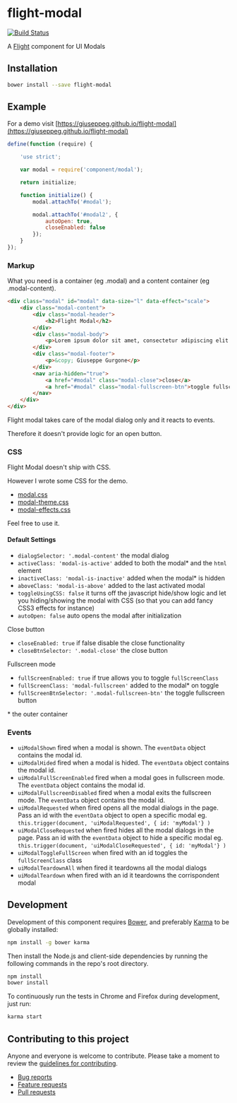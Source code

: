 # flight-modal

[![Build Status](https://secure.travis-ci.org/<username>/flight-modal.png)](http://travis-ci.org/<username>/flight-modal)

A [Flight](https://github.com/flightjs/flight) component for UI Modals

## Installation

```bash
bower install --save flight-modal
```

## Example

For a demo visit [https://giuseppeg.github.io/flight-modal](https://giuseppeg.github.io/flight-modal)

```javascript
define(function (require) {

	'use strict';

	var modal = require('component/modal');

	return initialize;

	function initialize() {
		modal.attachTo('#modal');

		modal.attachTo('#modal2', {
			autoOpen: true,
			closeEnabled: false
		});
	}
});
```

### Markup

What you need is a container (eg .modal) and a content container (eg .modal-content).

```html
<div class="modal" id="modal" data-size="l" data-effect="scale">
	<div class="modal-content">
		<div class="modal-header">
			<h2>Flight Modal</h2>
		</div>
		<div class="modal-body">
			<p>Lorem ipsum dolor sit amet, consectetur adipiscing elit.</p>
		</div>
		<div class="modal-footer">
			<p>&copy; Giuseppe Gurgone</p>
		</div>
		<nav aria-hidden="true">
			<a href="#modal" class="modal-close">close</a>
			<a href="#modal" class="modal-fullscreen-btn">toggle fullscreen</a>
		</nav>
	</div>
</div>
```

Flight modal takes care of the modal dialog only and it reacts to events.

Therefore it doesn't provide logic for an open button.

### CSS
Flight Modal doesn't ship with CSS.

However I wrote some CSS for the demo.

* [modal.css](https://giuseppeg.github.io/flight-modal/css/modal.css)
* [modal-theme.css](https://giuseppeg.github.io/flight-modal/css/modal-theme.css)
* [modal-effects.css](https://giuseppeg.github.io/flight-modal/css/modal-effects.css)

Feel free to use it.

#### Default Settings
* `dialogSelector: '.modal-content'` the modal dialog
* `activeClass: 'modal-is-active'` added to both the modal* and the `html` element
* `inactiveClass: 'modal-is-inactive'` added when the modal* is hidden
* `aboveClass: 'modal-is-above'` added to the last activated modal
* `toggleUsingCSS: false` it turns off the javascript hide/show logic and let you hiding/showing the modal with CSS (so that you can add fancy CSS3 effects for instance)
* `autoOpen: false` auto opens the modal after initialization

Close button
* `closeEnabled: true` if false disable the close functionality
* `closeBtnSelector: '.modal-close'` the close button

Fullscreen mode
* `fullScreenEnabled: true` if true allows you to toggle `fullScreenClass`
* `fullScreenClass: 'modal-fullscreen'` added to the modal* on toggle
* `fullScreenBtnSelector: '.modal-fullscreen-btn'` the toggle fullscreen button

\* the outer container

### Events
* `uiModalShown` fired when a modal is shown. The `eventData` object contains the modal id.
* `uiModalHided` fired when a modal is hided. The `eventData` object contains the modal id.
* `uiModalFullScreenEnabled` fired when a modal goes in fullscreen mode. The `eventData` object contains the modal id.
* `uiModalFullscreenDisabled` fired when a modal exits the fullscreen mode. The `eventData` object contains the modal id.
* `uiModalRequested` when fired opens all the modal dialogs in the page. Pass an id with the `eventData` object to open a specific modal eg. `this.trigger(document, 'uiModalRequested', { id: 'myModal'} )`
* `uiModalCloseRequested` when fired hides all the modal dialogs in the page. Pass an id with the `eventData` object to hide a specific modal eg. `this.trigger(document, 'uiModalCloseRequested', { id: 'myModal'} )`
* `uiModalToggleFullScreen` when fired with an id toggles the `fullScreenClass` class
* `uiModalTeardownAll` when fired it teardowns all the modal dialogs
* `uiModalTeardown` when fired with an id it teardowns the corrispondent modal

## Development

Development of this component requires [Bower](http://bower.io), and preferably
[Karma](http://karma-runner.github.io) to be globally installed:

```bash
npm install -g bower karma
```

Then install the Node.js and client-side dependencies by running the following
commands in the repo's root directory.

```bash
npm install
bower install
```

To continuously run the tests in Chrome and Firefox during development, just run:

```bash
karma start
```

## Contributing to this project

Anyone and everyone is welcome to contribute. Please take a moment to
review the [guidelines for contributing](CONTRIBUTING.md).

* [Bug reports](CONTRIBUTING.md#bugs)
* [Feature requests](CONTRIBUTING.md#features)
* [Pull requests](CONTRIBUTING.md#pull-requests)

